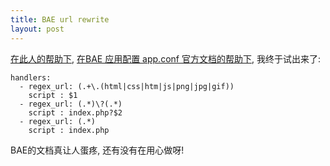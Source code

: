 ```yaml
---
title: BAE url rewrite
layout: post
---
```


[在此人的帮助下](http://www.thinkphp.cn/topic/951.html), [在BAE 应用配置 app.conf 官方文档的帮助下](http://developer.baidu.com/wiki/index.php?title=docs/cplat/rt/manage/conf), 我终于试出来了:

    handlers:
      - regex_url: (.+\.(html|css|htm|js|png|jpg|gif))
        script : $1
      - regex_url: (.*)\?(.*)
        script : index.php?$2
      - regex_url: (.*)
        script : index.php

BAE的文档真让人蛋疼, 还有没有在用心做呀!